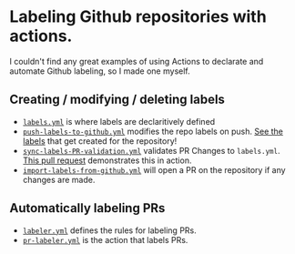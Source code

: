 # Labeling Github repositories with actions.
I couldn't find any great examples of using Actions to declarate and automate Github labeling, so I made one myself.

## Creating / modifying / deleting labels
- [`labels.yml`](./.github/labels.yml) is where labels are declaritively defined
- [`push-labels-to-github.yml`](.github/workflows/push-labels-to-github.yml) modifies the repo labels on push. [See the labels](https://github.com/scowalt/actions-labeler-example/labels) that get created for the repository!
- [`sync-labels-PR-validation.yml`](.github/workflows/sync-labels-PR-validation.yml) validates PR Changes to `labels.yml`. [This pull request](https://github.com/scowalt/actions-labeler-example/pull/1) demonstrates this in action.
- [`import-labels-from-github.yml`](.github/workflows/import-labels-from-github.yml) will open a PR on the repository if any changes are made.

## Automatically labeling PRs
- [`labeler.yml`](.github/labeler.yml) defines the rules for labeling PRs.
- [`pr-labeler.yml`](.github/workflows/pr-labeler.yml) is the action that labels PRs.
